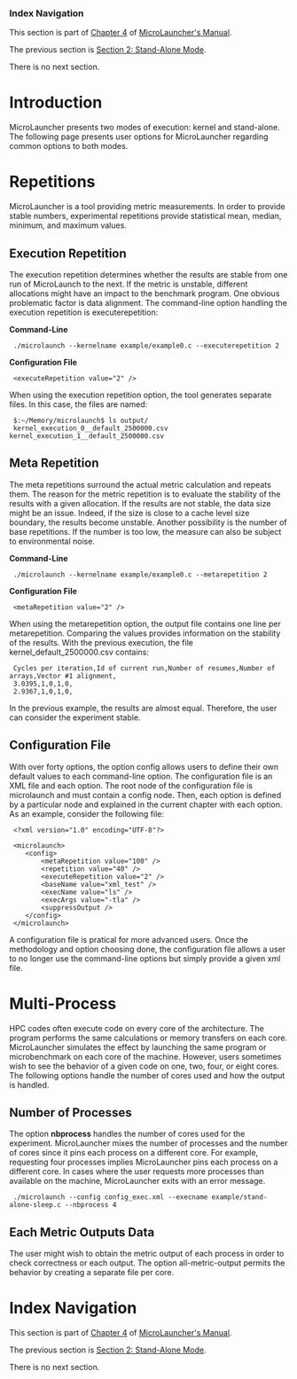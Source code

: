 ### Index Navigation ###

This section is part of [Chapter 4](MicroLauncher_Chapter_4_User_Options.md) of [MicroLauncher's Manual](MicroLauncher.md).

The previous section is [Section 2: Stand-Alone Mode](MicroLauncher_Chapter_4_User_Options_Section_2_Stand_Alone_Mode.md).

There is no next section.

# Introduction #

MicroLauncher presents two modes of execution: kernel and stand-alone. The following page presents user options for MicroLauncher regarding common options to both modes.

# Repetitions #

MicroLauncher is a tool providing metric measurements. In order to provide stable numbers, experimental repetitions provide statistical mean, median, minimum, and maximum values.

## Execution Repetition ##

The execution repetition determines whether the results are stable from one run of MicroLaunch to the next. If the metric is unstable, different allocations might have an impact to the benchmark program. One obvious problematic factor is data alignment. The command-line option handling the execution repetition is executerepetition:

**Command-Line**
```
 ./microlaunch --kernelname example/example0.c --executerepetition 2
```

**Configuration File**
```
 <executeRepetition value="2" />
```

When using the execution repetition option, the tool generates separate files. In this case, the files are named:

```
 $:~/Memory/microlaunch$ ls output/
 kernel_execution_0__default_2500000.csv  kernel_execution_1__default_2500000.csv
```

## Meta Repetition ##

The meta repetitions surround the actual metric calculation and repeats them. The reason for the metric repetition is to evaluate the stability of the results with a given allocation. If the results are not stable, the data size might be an issue. Indeed, if the size is close to a cache level size boundary, the results become unstable. Another possibility is the number of base repetitions. If the number is too low, the measure can also be subject to environmental noise.

**Command-Line**
```
 ./microlaunch --kernelname example/example0.c --metarepetition 2
```

**Configuration File**
```
 <metaRepetition value="2" />
```

When using the metarepetition option, the output file contains one line per metarepetition. Comparing the values provides information on the stability of the results. With the previous execution, the file kernel\_default\_2500000.csv contains:

```
 Cycles per iteration,Id of current run,Number of resumes,Number of arrays,Vector #1 alignment,
 3.0395,1,0,1,0,
 2.9367,1,0,1,0,
```

In the previous example, the results are almost equal. Therefore, the user can consider the experiment stable.

## Configuration File ##

With over forty options, the option config allows users to define their own default values to each command-line option. The configuration file is an XML file and each option. The root node of the configuration file is microlaunch and must contain a config node. Then, each option is defined by a particular node and explained in the current chapter with each option. As an example, consider the following file:

```
 <?xml version="1.0" encoding="UTF-8"?>
 
 <microlaunch>
    <config>
        <metaRepetition value="100" />
        <repetition value="40" />
        <executeRepetition value="2" />
        <baseName value="xml_test" />
        <execName value="ls" />
        <execArgs value="-tla" />
        <suppressOutput />
    </config>
 </microlaunch>
```

A configuration file is pratical for more advanced users. Once the methodology and option choosing done, the configuration file allows a user to no longer use the command-line options but simply provide a given xml file.

# Multi-Process #

HPC codes often execute code on every core of the architecture. The program performs the same calculations or memory transfers on each core. MicroLauncher simulates the effect by launching the same program or microbenchmark on each core of the machine. However, users sometimes wish to see the behavior of a given code on one, two, four, or eight cores. The following options handle the number of cores used and how the output is handled.

## Number of Processes ##

The option **nbprocess** handles the number of cores used for the experiment. MicroLauncher mixes the number of processes and the number of cores since it pins each process on a different core. For example, requesting four processes implies MicroLauncher pins each process on a different core. In cases where the user requests more processes than available on the machine, MicroLauncher exits with an error message.

```
 ./microlaunch --config config_exec.xml --execname example/stand-alone-sleep.c --nbprocess 4
```

## Each Metric Outputs Data ##

The user might wish to obtain the metric output of each process in order to check correctness or each output. The option all-metric-output permits the behavior by creating a separate file per core.

# Index Navigation #

This section is part of [Chapter 4](MicroLauncher_Chapter_4_User_Options.md) of [MicroLauncher's Manual](MicroLauncher.md).

The previous section is [Section 2: Stand-Alone Mode](MicroLauncher_Chapter_4_User_Options_Section_2_Stand_Alone_Mode.md).

There is no next section.
